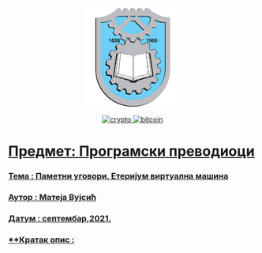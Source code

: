 <p align="center"> <a href="http://mfkg.rs/sr/" target="_blank"> <img src="https://github.com/mVujsic/mv-crypto-2021/blob/master/img/unnamed.png" alt="arduino" width="200" height="200"/></p>
<p align="center"><a href="" target="_blank"> <img src="" alt="crypto" width="80" height="80"/><a href="" target="_blank"> <img src="" alt="bitcoin" width="80" height="80"/></p>
 
# Предмет: Програмски преводиоци
### **Тема** : Паметни уговори, Етеријум виртуална машина
### **Аутор** : Матеја Вујсић
### **Датум** : септембар,2021.
### **Кратак опис : 
